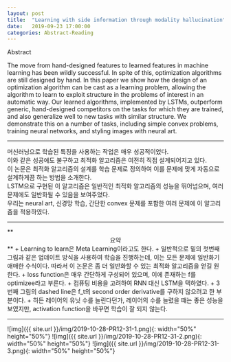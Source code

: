 ```yaml
---
layout: post
title:  "Learning with side information through modality hallucination"
date:   2019-09-23 17:00:00
categories: Abstract-Reading
---
```


Abstract

The move from hand-designed features to learned features in machine learning has been wildly successful. In spite of this, optimization algorithms are still designed by hand. In this paper we show how the design of an optimization algorithm can be cast as a learning problem, allowing the algorithm to learn to exploit structure in the problems of interest in an automatic way. Our learned algorithms, implemented by LSTMs, outperform generic, hand-designed competitors on the tasks for which they are trained, and also generalize well to new tasks with similar structure. We demonstrate this on a number of tasks, including simple convex problems, training neural networks, and styling images with neural art.<br>
<hr>
머신러닝으로 학습된 특징을 사용하는 작업은 매우 성공적이었다.<br>
이와 같은 성공에도 불구하고 최적화 알고리즘은 여전히 직접 설계되어지고 있다.<br>
이 논문은 최적화 알고리즘의 설계를 학습 문제로 정의하여 이를 문제에 맞게 자동으로 설계하게끔 하는 방법을 소개한다.<br>
LSTM으로 구현된 이 알고리즘은 일반적인 최적화 알고리즘의 성능을 뛰어넘으며, 여러 문제에도 일반화될 수 있음을 보여주었다. <br>
우리는 neural art, 신경망 학습, 간단한 convex 문제를 포함한 여러 문제에 이 알고리즘을 적용하였다.<br>
<hr>
**<center>요약</center>**
+ Learning to learn은 Meta Learning이라고도 한다.
+ 일반적으로 밑의 첫번째 그림과 같은 업데이트 방식을 사용하여 학습을 진행하는데, 이는 모든 문제에 일반화기 애매한 수식이다. 따라서 이 논문은 좀 더 일반화할 수 있는 최적화 알고리즘을 얻길 원한다.
+ loss function은 매우 간단하게 구성되어 있으며, 이에 존재하는 f를 optimizee라고 부른다.
+ 컴퓨팅 비용을 고려하여 RNN 대신 LSTM을 택하였다.
+ 3번째 그림의 dashed line은 f_t의 second order derivative를 구하지 않으려고 한 부분이다.
+ 히든 레이어의 유닛 수를 늘린다던가, 레이어의 수를 늘렸을 떄는 좋은 성능을 보였지만, activation function을 바꾸면 학습이 잘 되지 않는다.
<br>
<hr>
![img]({{ site.url }}/img/2019-10-28-PR12-31-1.png){: width="50%" height="50%"}
![img]({{ site.url }}/img/2019-10-28-PR12-31-2.png){: width="50%" height="50%"}
![img]({{ site.url }}/img/2019-10-28-PR12-31-3.png){: width="50%" height="50%"}
